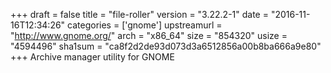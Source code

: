 +++
draft = false
title = "file-roller"
version = "3.22.2-1"
date = "2016-11-16T12:34:26"
categories = ['gnome']
upstreamurl = "http://www.gnome.org/"
arch = "x86_64"
size = "854320"
usize = "4594496"
sha1sum = "ca8f2d2de93d073d3a6512856a00b8ba666a9e80"
+++
Archive manager utility for GNOME